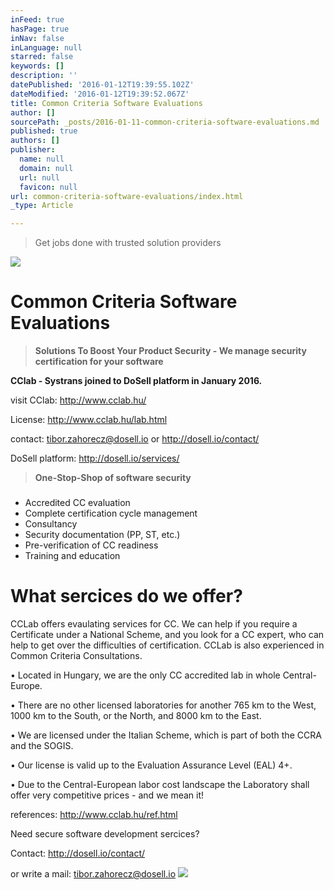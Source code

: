 ```yaml
---
inFeed: true
hasPage: true
inNav: false
inLanguage: null
starred: false
keywords: []
description: ''
datePublished: '2016-01-12T19:39:55.102Z'
dateModified: '2016-01-12T19:39:52.067Z'
title: Common Criteria Software Evaluations
author: []
sourcePath: _posts/2016-01-11-common-criteria-software-evaluations.md
published: true
authors: []
publisher:
  name: null
  domain: null
  url: null
  favicon: null
url: common-criteria-software-evaluations/index.html
_type: Article

---
```

> Get jobs done with trusted solution providers

![](https://s3-us-west-2.amazonaws.com/the-grid-img/p/54c36bdde98f9eb07ce58a0857af099962ec8f6a.png)

# Common Criteria Software Evaluations

> **Solutions To Boost Your Product Security - We manage security certification for your software**

**CClab - Systrans joined to DoSell platform in January 2016\.**

visit CClab: http://www.cclab.hu/

License: http://www.cclab.hu/lab.html

contact: tibor.zahorecz@dosell.io  or  http://dosell.io/contact/ 

DoSell platform: http://dosell.io/services/

> **One-Stop-Shop of software security**

### 

* Accredited CC evaluation
* Complete certification cycle management
* Consultancy
* Security documentation (PP, ST, etc.)
* Pre-verification of CC readiness
* Training and education

# What sercices do we offer?

CCLab offers evaulating services for CC. We can help if you require a Certificate under a National Scheme, and you look for a CC expert, who can help to get over the difficulties of certification. CCLab is also experienced in Common Criteria Consultations.

• Located in Hungary, we are the only CC accredited lab in whole Central-Europe.

• There are no other licensed laboratories for another 765 km to the West, 1000 km to the South, or the North, and 8000 km to the East.

• We are licensed under the Italian Scheme, which is part of both the CCRA and the SOGIS.

• Our license is valid up to the Evaluation Assurance Level (EAL) 4+.

• Due to the Central-European labor cost landscape the Laboratory shall offer very competitive prices - and we mean it!

references: http://www.cclab.hu/ref.html

Need secure software development sercices? 

Contact:  http://dosell.io/contact/ 

or write a mail: tibor.zahorecz@dosell.io  ![](https://the-grid-user-content.s3-us-west-2.amazonaws.com/198b9c20-eac8-4470-a94b-b9e6c8b37a2e.png)
